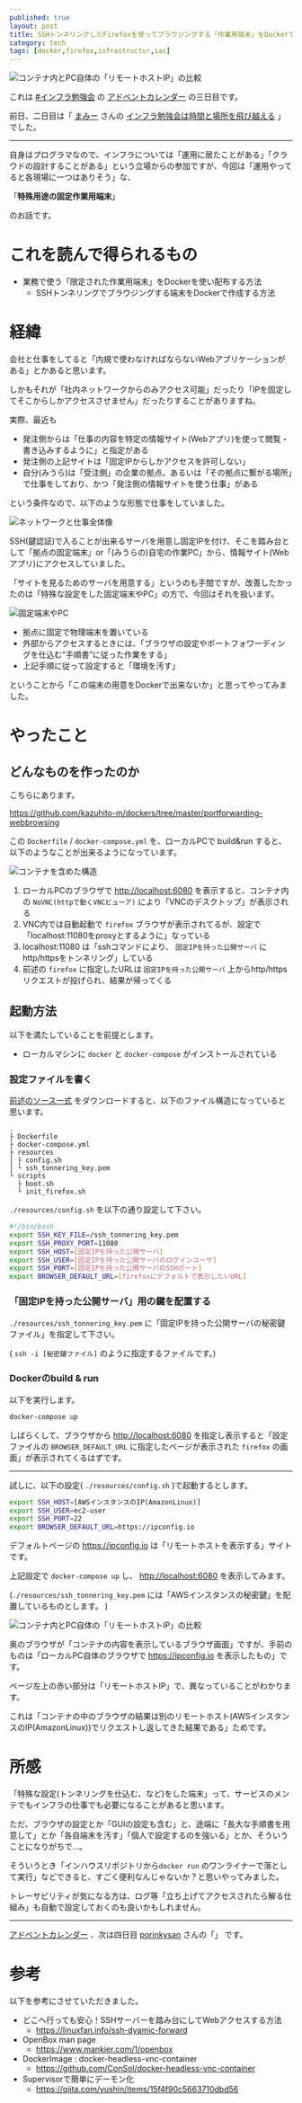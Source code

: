 ```yaml
---
published: true
layout: post
title: SSHトンネリングしたFirefoxを使ってブラウジングする「作業用端末」をDockerで作ってみる #インフラ勉強会
category: tech
tags: [docker,firefox,infrastructur,iac]
---
```


![コンテナ内とPC自体の「リモートホストIP」の比較](/images/2018-12-03-ipconfig-diff.png)

これは [#インフラ勉強会](https://wp.infra-workshop.tech) の [アドベントカレンダー](https://adventar.org/calendars/3022) の三日目です。

前日、二日目は「 [まみー](https://twitter.com/mamy1326) さんの [インフラ勉強会は時間と場所を飛び越える](https://mamy1326.hatenablog.com/entry/2018/12/02/230030) 」でした。

---

自身はプログラマなので、インフラについては「運用に居たことがある」「クラウドの設計することがある」という立場からの参加ですが、今回は「運用やってると各現場に一つはありそう」な、

「__特殊用途の固定作業用端末__」

のお話です。

# これを読んで得られるもの

- 業務で使う「限定された作業用端末」をDockerを使い配布する方法
  - SSHトンネリングでブラウジングする端末をDockerで作成する方法

# 経緯

会社と仕事をしてると「内規で使わなければならないWebアプリケーションがある」とかあると思います。

しかもそれが「社内ネットワークからのみアクセス可能」だったり「IPを固定してそこからしかアクセスさせません」だったりすることがありますね。

実際、最近も

- 発注側からは「仕事の内容を特定の情報サイト(Webアプリ)を使って閲覧・書き込みするように」と指定がある
- 発注側の上記サイトは「固定IPからしかアクセスを許可しない」
- 自分(みうら)は「受注側」の企業の拠点、あるいは「その拠点に繋がる場所」で仕事をしており、かつ「発注側の情報サイトを使う仕事」がある

という条件なので、以下のような形態で仕事をしていました。

![ネットワークと仕事全体像](/images/2018-12-03-network-and-work.png)

SSH(鍵認証)で入ることが出来るサーバを用意し固定IPを付け、そこを踏み台として「拠点の固定端末」or「(みうらの)自宅の作業PC」から、情報サイト(Webアプリ)にアクセスしていました。

「サイトを見るためのサーバを用意する」というのも手間ですが、改善したかったのは「特殊な設定をした固定端末やPC」の方で、今回はそれを扱います。

![固定端末やPC](/images/2018-12-03-special-console.png)

- 拠点に固定で物理端末を置いている
- 外部からアクセスするときには、「ブラウザの設定やポートフォワーディングを仕込む”手順書”に従った作業をする」
- 上記手順に従って設定すると「環境を汚す」

ということから「この端末の用意をDockerで出来ないか」と思ってやってみました。

# やったこと

## どんなものを作ったのか

こちらにあります。

<https://github.com/kazuhito-m/dockers/tree/master/portforwarding-webbrowsing>

この `Dockerfile` / `docker-compose.yml` を、ローカルPCで build&run すると、以下のようなことが出来るようになっています。

![コンテナを含めた構造](/images/2018-12-03-container-structure.png)

1. ローカルPCのブラウザで <http://localhost:6080> を表示すると、コンテナ内の `NoVNC(httpで動くVNCビューア)` により「VNCのデスクトップ」が表示される
0. VNC内では自動起動で `firefox` ブラウザが表示されてるが、設定で「localhost:11080をproxyとするように」なっている
0. localhost:11080 は「sshコマンドにより、 `固定IPを持った公開サーバ` にhttp/httpsをトンネリング」している
0. 前述の `firefox` に指定したURLは `固定IPを持った公開サーバ` 上からhttp/httpsリクエストが投げられ、結果が帰ってくる

## 起動方法

以下を満たしていることを前提とします。

- ローカルマシンに `docker` と `docker-compose` がインストールされている

### 設定ファイルを書く

[前述のソース一式](https://github.com/kazuhito-m/dockers/tree/master/portforwarding-webbrowsing) をダウンロードすると、以下のファイル構造になっていると思います。

```
.
├ Dockerfile
├ docker-compose.yml
├ resources
│ ├ config.sh
│ └ ssh_tonnering_key.pem
└ scripts
  ├ boot.sh
  └ init_firefox.sh
```

`./resources/config.sh` を以下の通り設定して下さい。

```bash
#!/bin/bash
export SSH_KEY_FILE=/ssh_tonnering_key.pem
export SSH_PROXY_PORT=11080
export SSH_HOST=[固定IPを持った公開サーバ]
export SSH_USER=[固定IPを持った公開サーバのログインユーザ]
export SSH_PORT=[固定IPを持った公開サーバのSSHポート]
export BROWSER_DEFAULT_URL=[firefoxにデフォルトで表示したいURL]
```

### 「固定IPを持った公開サーバ」用の鍵を配置する

`./resources/ssh_tonnering_key.pem` に「固定IPを持った公開サーバの秘密鍵ファイル」を指定して下さい。

( `ssh -i [秘密鍵ファイル]` のように指定するファイルです。)

### Dockerのbuild & run

以下を実行します。

```bash
docker-compose up
```

しばらくして、ブラウザから <http://localhost:6080> を指定し表示すると「設定ファイルの `BROWSER_DEFAULT_URL` に指定したページが表示された `firefox` の画面」が表示されてくるはずです。

---

試しに、以下の設定( `./resources/config.sh` )で起動するとします。

```bash
export SSH_HOST=[AWSインスタンスのIP(AmazonLinux)]
export SSH_USER=ec2-user
export SSH_PORT=22
export BROWSER_DEFAULT_URL=https://ipconfig.io
```

デフォルトページの <https://ipconfig.io> は「リモートホストを表示する」サイトです。

上記設定で `docker-compose up` し、 <http://localhost:6080> を表示してみます。

(`./resources/ssh_tonnering_key.pem` には「AWSインスタンスの秘密鍵」を配置しているものとします。 )

![コンテナ内とPC自体の「リモートホストIP」の比較](/images/2018-12-03-ipconfig-diff.png)

奥のブラウザが「コンテナの内容を表示しているブラウザ画面」ですが、手前のものは「ローカルPC自体のブラウザで <https://ipconfig.io> を表示したもの」です。

ページ左上の赤い部分は「リモートホストIP」で、異なっていることがわかります。

これは「コンテナの中のブラウザの結果は別のリモートホスト(AWSインスタンスのIP(AmazonLinux))でリクエストし返してきた結果である」ためです。

# 所感

「特殊な設定(トンネリングを仕込む、など)をした端末」って、サービスのメンテでもインフラの仕事でも必要になることがあると思います。

ただ、ブラウザの設定とか「GUIの設定も含む」と、途端に「長大な手順書を用意して」とか「各自端末を汚す」「個人で設定するのを強いる」とか、そういうことになりがちで…。

そういうとき「インハウスリポジトリから`docker run` のワンライナーで落として実行」などできると、すごく便利なんじゃないか？と思いやってみました。

トレーサビリティが気になる方は、ログ等「立ち上げてアクセスされたら解る仕組み」も自動で設定しておくのも良いかもしれません。


---

[アドベントカレンダー](https://adventar.org/calendars/3022) 、次は四日目 [porinkysan](https://twitter.com/porinkysan) さんの「」 です。

# 参考

以下を参考にさせていただきました。

- どこへ行っても安心！SSHサーバーを踏み台にしてWebアクセスする方法
  - <https://linuxfan.info/ssh-dyamic-forward>
- OpenBox man page
  - <https://www.mankier.com/1/openbox>
- DockerImage : docker-headless-vnc-container
  - <https://github.com/ConSol/docker-headless-vnc-container>
- Supervisorで簡単にデーモン化
  - <https://qiita.com/yushin/items/15f4f90c5663710dbd56>
